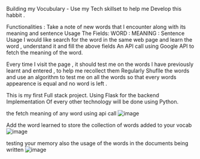 Building my Vocubulary - Use my Tech skillset to help me Develop this habbit .

Functionalities :
    Take a note of new words that I encounter along with its meaning and sentence Usage
            The Fields: WORD
                      : MEANING
                      : Sentence Usage
  I would like search for the word in the same web page and learn the word , understand it and fill the above fields
            An API call using Google API to fetch the meaning of the word.

  Every time I visit the page , it should test me on the words I have previously learnt and entered , to help me recollect them Regularly
           Shuflle the words and use an algorithm to test me on all the words so that every words appearence is equal and no word is left .


This is my first Full stack project.
Using Flask for the backend 
Implementation Of every other technology will be done using Python.

the fetch meaning of any word using api call
![image](https://github.com/user-attachments/assets/c8f96f4c-2395-4054-9041-5baed620642f)

Add the word learned to store the collection of words added to your vocab
![image](https://github.com/user-attachments/assets/c9a73796-ae89-48b0-84ef-f24dc9222e35)

testing your memory also the usage of the words in the documents being written 
![image](https://github.com/user-attachments/assets/8e630994-6331-4175-93fe-cc23b24f5a1e)




